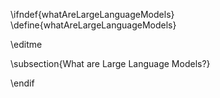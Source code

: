 \ifndef{whatAreLargeLanguageModels}
\define{whatAreLargeLanguageModels}

\editme

\subsection{What are Large Language Models?}


\endif
